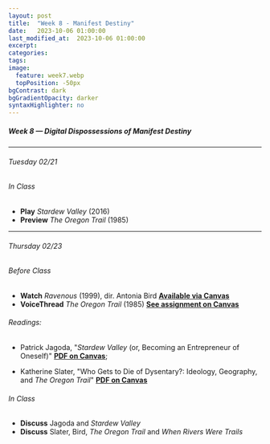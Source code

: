 ```yaml
---
layout: post
title:  "Week 8 - Manifest Destiny"
date:   2023-10-06 01:00:00
last_modified_at:  2023-10-06 01:00:00
excerpt: 
categories: 
tags: 
image:
  feature: week7.webp
  topPosition: -50px
bgContrast: dark
bgGradientOpacity: darker
syntaxHighlighter: no
---
```

##### **Week 8 — Digital Dispossessions of Manifest Destiny**

---

###### Tuesday 02/21

###### *In Class*
- **Play** *Stardew Valley* (2016) 
- **Preview** *The Oregon Trail* (1985)

---

###### Thursday 02/23

###### *Before Class*
- **Watch** *Ravenous* (1999), dir. Antonia Bird [**Available via Canvas**](https://uncch.instructure.com/courses/17305/discussion_topics/153513)
- **VoiceThread** *The Oregon Trail* (1985) [**See assignment on Canvas**](https://uncch.instructure.com/courses/17305/assignments/188205)

###### Readings:

- Patrick Jagoda, "*Stardew Valley* (or, Becoming an Entrepreneur of Oneself)" [**PDF on Canvas**](https://uncch.instructure.com/courses/17305/files/folder/Readings?preview=2857219);

- Katherine Slater, "Who Gets to Die of Dysentary?: Ideology, Geography, and *The Oregon Trail*" [**PDF on Canvas**](https://uncch.instructure.com/courses/17305/files/folder/Readings?preview=2857220)

###### *In Class*
- **Discuss** Jagoda and *Stardew Valley*
- **Discuss** Slater, Bird, *The Oregon Trail* and *When Rivers Were Trails*
